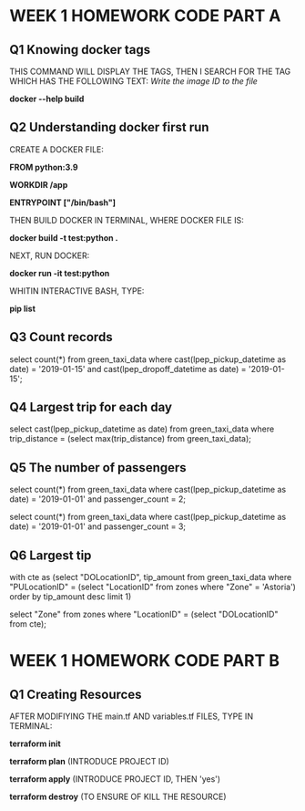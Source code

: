 # WEEK 1 HOMEWORK CODE PART A

## Q1 Knowing docker tags

THIS COMMAND WILL DISPLAY THE TAGS, THEN I SEARCH FOR THE TAG WHICH HAS THE FOLLOWING TEXT: *Write the image ID to the file*

**docker --help build**

## Q2 Understanding docker first run

CREATE A DOCKER FILE:

**FROM python:3.9**

**WORKDIR /app**

**ENTRYPOINT ["/bin/bash"]**

THEN BUILD DOCKER IN TERMINAL, WHERE DOCKER FILE IS:

**docker build -t test:python .**

NEXT, RUN DOCKER:

**docker run -it test:python**

WHITIN INTERACTIVE BASH, TYPE:

**pip list**

## Q3 Count records

select count(*) 
from green_taxi_data 
where cast(lpep_pickup_datetime as date) = '2019-01-15' 
and cast(lpep_dropoff_datetime as date) = '2019-01-15';

## Q4 Largest trip for each day

select cast(lpep_pickup_datetime as date) 
from green_taxi_data 
where trip_distance = (select max(trip_distance) 
                       from green_taxi_data);

## Q5 The number of passengers

select count(*) 
from green_taxi_data 
where cast(lpep_pickup_datetime as date) = '2019-01-01' 
and passenger_count = 2;

select count(*) 
from green_taxi_data 
where cast(lpep_pickup_datetime as date) = '2019-01-01' 
and passenger_count = 3;

## Q6 Largest tip

with cte as (select "DOLocationID", tip_amount 
             from green_taxi_data 
             where "PULocationID" = (select "LocationID" 
                                     from zones 
                                     where "Zone" = 'Astoria')
             order by tip_amount desc 
             limit 1)

select "Zone" from zones where "LocationID" = (select "DOLocationID" 
                                               from cte);
                                               
                                               
# WEEK 1 HOMEWORK CODE PART B

## Q1 Creating Resources

AFTER MODIFIYING THE main.tf AND variables.tf FILES, TYPE IN TERMINAL:

**terraform init**

**terraform plan** (INTRODUCE PROJECT ID)

**terraform apply**   (INTRODUCE PROJECT ID, THEN 'yes')

**terraform destroy** (TO ENSURE OF KILL THE RESOURCE)






